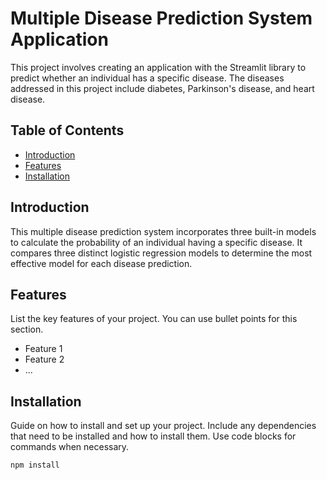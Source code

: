 # Multiple Disease Prediction System Application

This project involves creating an application with the Streamlit library to predict whether an individual has a specific disease. 
The diseases addressed in this project include diabetes, Parkinson's disease, and heart disease.
## Table of Contents

- [Introduction](#introduction)
- [Features](#features)
- [Installation](#installation)

## Introduction

This multiple disease prediction system incorporates three built-in models to calculate the probability of an individual having a specific disease. 
It compares three distinct logistic regression models to determine the most effective model for each disease prediction.

## Features

List the key features of your project. You can use bullet points for this section.

- Feature 1
- Feature 2
- ...

## Installation

Guide on how to install and set up your project. Include any dependencies that need to be installed and how to install them. Use code blocks for commands when necessary.

```bash
npm install
